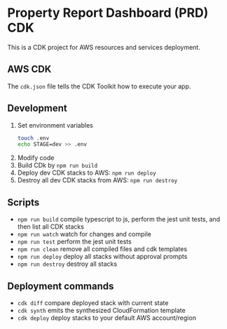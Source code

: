 # Property Report Dashboard (PRD) CDK

This is a CDK project for AWS resources and services deployment.

## AWS CDK

The `cdk.json` file tells the CDK Toolkit how to execute your app.

## Development

1. Set environment variables
    ```bash
    touch .env
    echo STAGE=dev >> .env
    ```
2. Modify code
3. Build CDk by `npm run build`
4. Deploy dev CDK stacks to AWS: `npm run deploy`
5. Destroy all dev CDK stacks from AWS: `npm run destroy`

## Scripts

- `npm run build`   compile typescript to js, perform the jest unit tests, and then list all CDK stacks
- `npm run watch`   watch for changes and compile
- `npm run test`    perform the jest unit tests
- `npm run clean`   remove all compiled files and cdk templates
- `npm run deploy`  deploy all stacks without approval prompts
- `npm run destroy` destroy all stacks

## Deployment commands
- `cdk diff`                compare deployed stack with current state
- `cdk synth`               emits the synthesized CloudFormation template
- `cdk deploy`   deploy stacks to your default AWS account/region